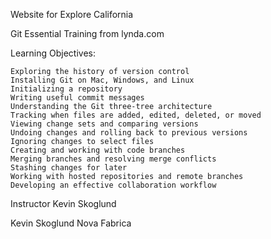 Website for Explore California

Git Essential Training from lynda.com

Learning Objectives:

    Exploring the history of version control
    Installing Git on Mac, Windows, and Linux
    Initializing a repository
    Writing useful commit messages
    Understanding the Git three-tree architecture
    Tracking when files are added, edited, deleted, or moved
    Viewing change sets and comparing versions
    Undoing changes and rolling back to previous versions
    Ignoring changes to select files
    Creating and working with code branches
    Merging branches and resolving merge conflicts
    Stashing changes for later
    Working with hosted repositories and remote branches
    Developing an effective collaboration workflow

Instructor
Kevin Skoglund

Kevin Skoglund
    Nova Fabrica
